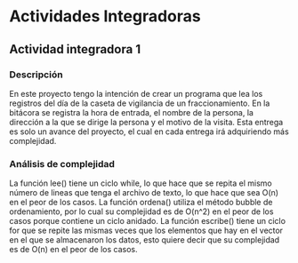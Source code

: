 # Actividades Integradoras
## Actividad integradora 1
### Descripción
En este proyecto tengo la intención de crear un programa que lea los registros del día de la caseta de vigilancia de un fraccionamiento.
En la bitácora se registra la hora de entrada, el nombre de la persona, la dirección a la que se dirige la persona y el motivo de la visita.
Esta entrega es solo un avance del proyecto, el cual en cada entrega irá adquiriendo más complejidad. 
### Análisis de complejidad
La función lee() tiene un ciclo while, lo que hace que se repita el mismo número de lineas que tenga el archivo de texto, lo que hace que sea O(n) en el peor de los casos.
La función ordena() utiliza el método bubble de ordenamiento, por lo cual su complejidad es de O(n^2) en el peor de los casos porque contiene un ciclo anidado.
La función escribe() tiene un ciclo for que se repite las mismas veces que los elementos que hay en el vector en el que se almacenaron los datos, esto quiere decir que su complejidad es de O(n) en el peor de los casos.
